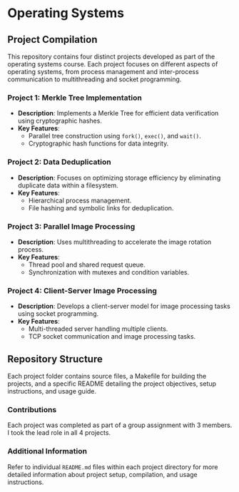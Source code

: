 # Operating Systems
## Project Compilation

This repository contains four distinct projects developed as part of the operating systems course. Each project focuses on different aspects of operating systems, from process management and inter-process communication to multithreading and socket programming.

### Project 1: Merkle Tree Implementation
- **Description**: Implements a Merkle Tree for efficient data verification using cryptographic hashes.
- **Key Features**:
  - Parallel tree construction using `fork()`, `exec()`, and `wait()`.
  - Cryptographic hash functions for data integrity.

### Project 2: Data Deduplication
- **Description**: Focuses on optimizing storage efficiency by eliminating duplicate data within a filesystem.
- **Key Features**:
  - Hierarchical process management.
  - File hashing and symbolic links for deduplication.

### Project 3: Parallel Image Processing
- **Description**: Uses multithreading to accelerate the image rotation process.
- **Key Features**:
  - Thread pool and shared request queue.
  - Synchronization with mutexes and condition variables.

### Project 4: Client-Server Image Processing
- **Description**: Develops a client-server model for image processing tasks using socket programming.
- **Key Features**:
  - Multi-threaded server handling multiple clients.
  - TCP socket communication and image processing tasks.


## Repository Structure
Each project folder contains source files, a Makefile for building the projects, and a specific README detailing the project objectives, setup instructions, and usage guide.

### Contributions
Each project was completed as part of a group assignment with 3 members. I took the lead role in all 4 projects.

### Additional Information
Refer to individual `README.md` files within each project directory for more detailed information about project setup, compilation, and usage instructions.

